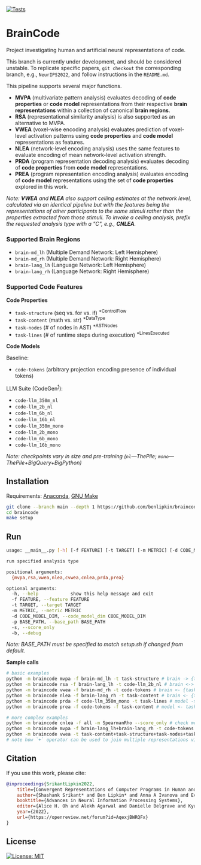 
[![Tests](https://github.com/benlipkin/braincode/actions/workflows/testing.yml/badge.svg)](https://github.com/benlipkin/braincode/actions/workflows/testing.yml)

# BrainCode

Project investigating human and artificial neural representations of code.

This branch is currently under development, and should be considered unstable. To replicate specific papers, `git checkout` the corresponding branch, e.g., `NeurIPS2022`, and follow instructions in the `README.md`.


This pipeline supports several major functions.

-   **MVPA** (multivariate pattern analysis) evaluates decoding of **code properties** or **code model** representations from their respective **brain representations** within a collection of canonical **brain regions**.
-   **RSA** (representational similarity analysis) is also supported as an alternative to MVPA.
-   **VWEA** (voxel-wise encoding analysis) evaluates prediction of voxel-level activation patterns using **code properties** and **code model** representations as features.
-   **NLEA** (network-level encoding analysis) uses the same features to evaluate encoding of mean network-level activation strength.
-   **PRDA** (program representation decoding analysis) evaluates decoding of **code properties** from **code model** representations.
-   **PREA** (program representation encoding analysis) evaluates encoding of **code model** representations using the set of **code properties** explored in this work.

_Note: **VWEA** and **NLEA** also support ceiling estimates at the network level, calculated via an identical pipeline but with the features being the representations of other participants to the same stimuli rather than the properties extracted from those stimuli. To invoke a ceiling analysis, prefix the requested analysis type with a "C", e.g., **CNLEA**._

### Supported Brain Regions

-   `brain-md_lh` (Multiple Demand Network: Left Hemisphere)
-   `brain-md_rh` (Multiple Demand Network: Right Hemisphere)
-   `brain-lang_lh` (Language Network: Left Hemisphere)
-   `brain-lang_rh` (Language Network: Right Hemisphere)

### Supported Code Features

**Code Properties**

-   `task-structure` (seq vs. for vs. if) <sup>\*ControlFlow</sup>
-   `task-content` (math vs. str) <sup>\*DataType</sup>
-   `task-nodes` (# of nodes in AST) <sup>\*ASTNodes</sup>
-   `task-lines` (# of runtime steps during execution) <sup>\*LinesExecuted</sup>

**Code Models**

Baseline:

-   `code-tokens` (arbitrary projection encoding presence of individual tokens)

LLM Suite (CodeGen<sup>[1](https://arxiv.org/pdf/2203.13474.pdf)</sup>):

-   `code-llm_350m_nl`
-   `code-llm_2b_nl`
-   `code-llm_6b_nl`
-   `code-llm_16b_nl`
-   `code-llm_350m_mono`
-   `code-llm_2b_mono`
-   `code-llm_6b_mono`
-   `code-llm_16b_mono`

_Note: checkpoints vary in size and pre-training (`nl`—ThePile; `mono`—ThePile+BigQuery+BigPython)_
## Installation

Requirements: [Anaconda](https://conda.io/projects/conda/en/latest/user-guide/install/index.html), [GNU Make](https://www.gnu.org/software/make/manual/make.html)

```bash
git clone --branch main --depth 1 https://github.com/benlipkin/braincode
cd braincode
make setup
```

## Run

```bash
usage: __main__.py [-h] [-f FEATURE] [-t TARGET] [-m METRIC] [-d CODE_MODEL_DIM] [-p BASE_PATH] [-s] [-b] {mvpa,rsa,vwea,nlea,cvwea,cnlea,prda,prea}

run specified analysis type

positional arguments:
  {mvpa,rsa,vwea,nlea,cvwea,cnlea,prda,prea}

optional arguments:
  -h, --help            show this help message and exit
  -f FEATURE, --feature FEATURE
  -t TARGET, --target TARGET
  -m METRIC, --metric METRIC
  -d CODE_MODEL_DIM, --code_model_dim CODE_MODEL_DIM
  -p BASE_PATH, --base_path BASE_PATH
  -s, --score_only
  -b, --debug
```

_Note: BASE_PATH must be specified to match setup.sh if changed from default._

**Sample calls**

```bash
# basic examples
python -m braincode mvpa -f brain-md_lh -t task-structure # brain -> {task, model}
python -m braincode rsa -f brain-lang_lh -t code-llm_2b_nl # brain <-> {task, model}
python -m braincode vwea -f brain-md_rh -t code-tokens # brain <- {task, model}
python -m braincode nlea -f brain-lang_rh -t task-content # brain <- {task, model}
python -m braincode prda -f code-llm_350m_mono -t task-lines # model -> task
python -m braincode prea -f code-tokens -f task-content # model <- task

# more complex examples
python -m braincode cnlea -f all -m SpearmanRho --score_only # check metrics module for all options
python -m braincode mvpa -f brain-lang_lh+brain-lang_rh -t code-tokens -d 64 -p $BASE_PATH
python -m braincode vwea -t task-content+task-structure+task-nodes+task-lines
# note how `+` operator can be used to join multiple representations via concatenation
```

## Citation

If you use this work, please cite:
```bibtex
@inproceedings{SrikantLipkin2022,
	title={Convergent Representations of Computer Programs in Human and Artificial Neural Networks},
	author={Shashank Srikant* and Ben Lipkin* and Anna A Ivanova and Evelina Fedorenko and Una-May O'Reilly},
	booktitle={Advances in Neural Information Processing Systems},
	editor={Alice H. Oh and Alekh Agarwal and Danielle Belgrave and Kyunghyun Cho},
	year={2022},
	url={https://openreview.net/forum?id=AqexjBWRQFx}
}
```

## License

[![License: MIT](https://img.shields.io/badge/License-MIT-brightgreen.svg)](https://opensource.org/licenses/MIT)
